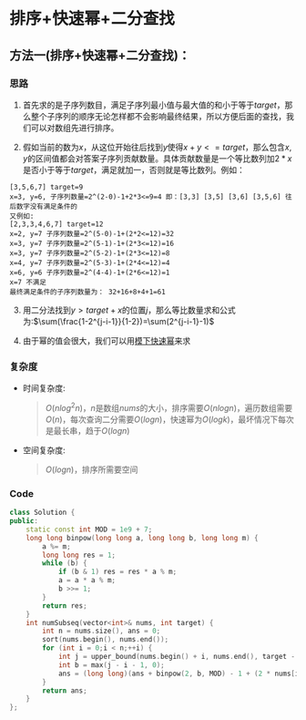 # 排序+快速幂+二分查找
## 方法一(排序+快速幂+二分查找)：
### 思路
1. 首先求的是子序列数目，满足子序列最小值与最大值的和小于等于$target$，那么整个子序列的顺序无论怎样都不会影响最终结果，所以方便后面的查找，我们可以对数组先进行排序。

2. 假如当前的数为$x$，从这位开始往后找到$y$使得$x+y<=target$，那么包含$x,y$的区间值都会对答案子序列贡献数量。具体贡献数量是一个等比数列加$2*x$是否小于等于$target$，满足就加一，否则就是等比数列。例如：
```
[3,5,6,7] target=9
x=3, y=6, 子序列数量=2^(2-0)-1+2*3<=9=4 即：[3,3] [3,5] [3,6] [3,5,6] 往后数字没有满足条件的
又例如:
[2,3,3,4,6,7] target=12
x=2, y=7 子序列数量=2^(5-0)-1+(2*2<=12)=32
x=3, y=7 子序列数量=2^(5-1)-1+(2*3<=12)=16
x=3, y=7 子序列数量=2^(5-2)-1+(2*3<=12)=8
x=4, y=7 子序列数量=2^(5-3)-1+(2*4<=12)=4
x=6, y=6 子序列数量=2^(4-4)-1+(2*6<=12)=1
x=7 不满足
最终满足条件的子序列数量为： 32+16+8+4+1=61
```
3. 用二分法找到$y>target+x$的位置$j$，那么等比数量求和公式为:$\sum(\frac{1-2^{j-i-1}}{1-2})=\sum(2^{j-i-1}-1)$

4. 由于幂的值会很大，我们可以用[模下快速幂](https://oi-wiki.org/math/binary-exponentiation/)来求
### 复杂度
- 时间复杂度:
  > $O(nlog^2n)$，$n$是数组$nums$的大小，排序需要$O(nlogn)$，遍历数组需要$O(n)$，每次查询二分需要$O(logn)$，快速幂为$O(logk)$，最坏情况下每次是最长串，趋于$O(logn)$
- 空间复杂度:
  > $O(logn)$，排序所需要空间

### Code
```C++ []
class Solution {
public:
    static const int MOD = 1e9 + 7;
    long long binpow(long long a, long long b, long long m) {
        a %= m;
        long long res = 1;
        while (b) {
            if (b & 1) res = res * a % m;
            a = a * a % m;
            b >>= 1;
        }
        return res;
    }
    int numSubseq(vector<int>& nums, int target) {
        int n = nums.size(), ans = 0;
        sort(nums.begin(), nums.end());
        for (int i = 0;i < n;++i) {
            int j = upper_bound(nums.begin() + i, nums.end(), target - nums[i]) - nums.begin();
            int b = max(j - i - 1, 0);
            ans = (long long)(ans + binpow(2, b, MOD) - 1 + (2 * nums[i] <= target)) % MOD;
        }
        return ans;
    }
};
```